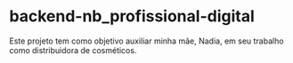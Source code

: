 # backend-nb_profissional-digital
Este projeto tem como objetivo auxiliar minha mãe, Nadia, em seu trabalho como distribuidora de cosméticos.
